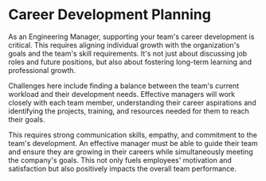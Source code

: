 # Career Development Planning

As an Engineering Manager, supporting your team's career development is critical. This requires aligning individual growth with the organization's goals and the team's skill requirements. It's not just about discussing job roles and future positions, but also about fostering long-term learning and professional growth.

Challenges here include finding a balance between the team's current workload and their development needs. Effective managers will work closely with each team member, understanding their career aspirations and identifying the projects, training, and resources needed for them to reach their goals.

This requires strong communication skills, empathy, and commitment to the team's development. An effective manager must be able to guide their team and ensure they are growing in their careers while simultaneously meeting the company's goals. This not only fuels employees' motivation and satisfaction but also positively impacts the overall team performance.